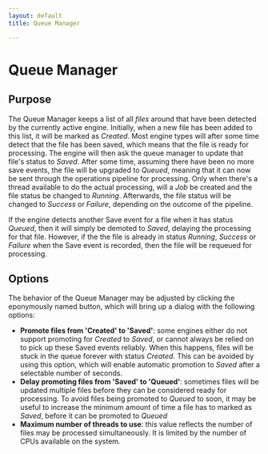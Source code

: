 ```yaml
---
layout: default
title: Queue Manager

---
```


# Queue Manager

## Purpose

The Queue Manager keeps a list of all <i>files</i> around that have been detected by the currently active engine.
Initially, when a new file has been added to this list, it will be marked as <i>Created</i>.
Most engine types will after some time detect that the file has been saved, which means that the file is ready for processing.
The engine will then ask the queue manager to update that file's status to <i>Saved</i>.
After some time, assuming there have been no more save events, the file will be upgraded to <i>Queued</i>, meaning that it can now be sent through the operations pipeline for processing.
Only when there's a thread available to do the actual processing, will a <i>Job</i> be created and the file status be changed to <i>Running</i>.
Afterwards, the file status will be changed to <i>Success</i> or <i>Failure</i>, depending on the outcome of the pipeline.

If the engine detects another Save event for a file when it has status <i>Queued</i>, then it will simply be demoted to <i>Saved</i>, delaying the processing for that file.
However, if the the file is already in status <i>Running</i>, <i>Success</i> or <i>Failure</i> when the Save event is recorded, then the file will be requeued for processing.

## Options

The behavior of the Queue Manager may be adjusted by clicking the eponymously named button, which will bring up a dialog with the following options:

* <b>Promote files from 'Created' to 'Saved'</b>: some engines either do not support promoting for <i>Created</i> to <i>Saved</i>, or cannot always be relied on to pick up these Saved events reliably. When this happens, files will be stuck in the queue forever with status <i>Created</i>. This can be avoided by using this option, which will enable automatic promotion to <i>Saved</i> after a selectable number of seconds.
* <b>Delay promoting files from 'Saved' to 'Queued'</b>: sometimes files will be updated multiple files before they can be considered ready for processing. To avoid files being promoted to <i>Queued</i> to soon, it may be useful to increase the minimum amount of time a file has to marked as <i>Saved</i>, before it can be promoted to <i>Queued</i>
* <b>Maximum number of threads to use</b>: this value reflects the number of files may be processed simultaneously. It is limited by the number of CPUs available on the system.